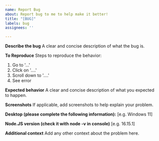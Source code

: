 ```yaml
---
name: Report Bug
about: Report bug to me to help make it better!
title: "[BUG]"
labels: bug
assignees: ''

---
```


**Describe the bug**
A clear and concise description of what the bug is.

**To Reproduce**
Steps to reproduce the behavior:
1. Go to '...'
2. Click on '....'
3. Scroll down to '....'
4. See error

**Expected behavior**
A clear and concise description of what you expected to happen.

**Screenshots**
If applicable, add screenshots to help explain your problem.

**Desktop (please complete the following information):**
[e.g. Windows 11]

**Node.JS version (check it with node -v in console)**
[e.g. 16.15.1]

**Additional context**
Add any other context about the problem here.
